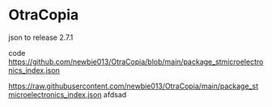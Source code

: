 # OtraCopia
json to release 2.7.1

code https://github.com/newbie013/OtraCopia/blob/main/package_stmicroelectronics_index.json

https://raw.githubusercontent.com/newbie013/OtraCopia/main/package_stmicroelectronics_index.json
afdsad

